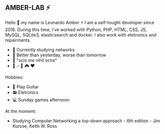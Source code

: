 ## AMBER-LAB :zap:

Hello :wave: my name is Leonardo Amber :zap: I am a self-tought developer since 2016. During this time, i've worked with Python, PHP, HTML, CSS, JS, MySQL, SQLite3, elasticsearch and docker. I also work with eletronics and repairments.

- :microscope: Currently studying networks
- :muscle: Better than yesterday, worse than tomorrow
- :speech_balloon: "scio me nihil scire"
- :milky_way: :notes: :flower_playing_cards: :video_game: :heart:

Hobbies:
- :guitar: Play Guitar 
- :radio: Eletronics 
- :computer: Sunday games afternoon 

At the moment:
  - Studying Computer Networking a top-down approach - 6th edition - Jim Kurose, Keith W. Ross


